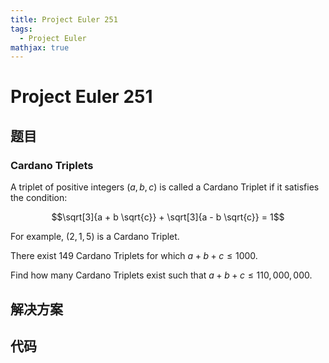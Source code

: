 ```yaml
---
title: Project Euler 251
tags:
  - Project Euler
mathjax: true
---
```

<escape><!-- more --></escape>
    



# Project Euler 251
## 题目
### Cardano Triplets

A triplet of positive integers $(a,b,c)$ is called a Cardano Triplet if it satisfies the condition:

$$\sqrt[3]{a + b \sqrt{c}} + \sqrt[3]{a - b \sqrt{c}} = 1$$

For example, $(2,1,5)$ is a Cardano Triplet.

There exist $149$ Cardano Triplets for which $a+b+c \le 1000$.

Find how many Cardano Triplets exist such that $a+b+c \le 110,000,000$.


## 解决方案


## 代码


